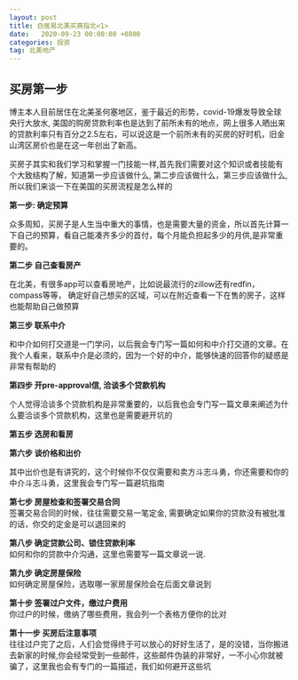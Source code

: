 ```yaml
---
layout: post
title: 白居易北美买房指北<1>
date:   2020-09-23 00:00:00 +0800
categories: 投资
tag: 北美地产
---
```


<h2>买房第一步</h2>

博主本人目前居住在北美圣何塞地区，鉴于最近的形势，covid-19爆发导致全球央行大放水, 美国的购房贷款利率也是达到了前所未有的地点，网上很多人晒出来的贷款利率只有百分之2.5左右，可以说这是一个前所未有的买房的好时机，旧金山湾区房价也是在这一年创出了新高。

买房子其实和我们学习和掌握一门技能一样,首先我们需要对这个知识或者技能有个大致结构了解，知道第一步应该做什么, 第二步应该做什么，第三步应该做什么,所以我们来谈一下在美国的买房流程是怎么样的

**第一步: 确定预算**  

众多周知，买房子是人生当中重大的事情，也是需要大量的资金，所以首先计算一下自己的预算，看自己能凑齐多少的首付，每个月能负担起多少的月供,是非常重要的。

**第二步 自己查看房产**  

在北美，有很多app可以查看房地产，比如说最流行的zillow还有redfin，compass等等， 确定好自己想买的区域，可以在附近查看一下在售的房子，这样也能帮助自己做预算

**第三步 联系中介**  

和中介如何打交道是一门学问，以后我会专门写一篇如何和中介打交道的文章。在我个人看来，联系中介是必须的，因为一个好的中介，能够快速的回答你的疑惑是非常有帮助的

**第四步 开pre-approval信, 洽谈多个贷款机构**  

个人觉得洽谈多个贷款机构是非常重要的，以后我也会专门写一篇文章来阐述为什么要洽谈多个贷款机构，这里也是需要避开坑的

**第五步 选房和看房**  

**第六步 谈价格和出价**  

其中出价也是有讲究的，这个时候你不仅仅需要和卖方斗志斗勇，你还需要和你的中介斗志斗勇，这里我会专门写一篇避坑指南

**第七步 房屋检查和签署交易合同**  
签署交易合同的时候，往往需要交易一笔定金, 需要确定如果你的贷款没有被批准的话，你交的定金是可以退回来的

**第八步 确定贷款公司、锁住贷款利率**  
如何和你的贷款中介沟通，这里也需要写一篇文章说一说.

**第九步 确定房屋保险**  
如何确定房屋保险，选取哪一家房屋保险会在后面文章说到

**第十步 签署过户文件，缴过户费用**  
你过户的时候，缴纳了哪些费用，我会列一个表格方便你的比对

**第十一步 买房后注意事项**  
往往过户完了之后，人们会觉得终于可以放心的好好生活了，是的没错，当你搬进去新家的时候,你会经常受到一些邮件，这些邮件伪装的非常好，一不小心你就被骗了，这里我也会有专门的一篇描述，我们如何避开这些坑




    
                

